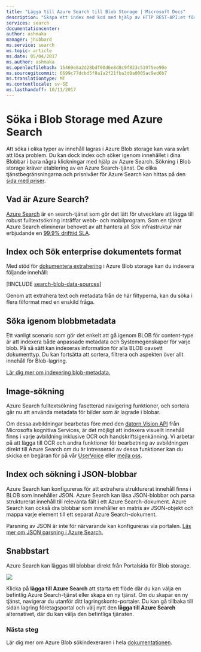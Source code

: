 ```yaml
---
title: "Lägga till Azure Search till Blob Storage | Microsoft Docs"
description: "Skapa ett index med kod med hjälp av HTTP REST-API:et för Azure Search."
services: search
documentationcenter: 
author: ashmaka
manager: jhubbard
ms.service: search
ms.topic: article
ms.date: 05/04/2017
ms.author: ashmaka
ms.openlocfilehash: 15469e8a2d28bdf00d6e8d8c9f823c51975ee90e
ms.sourcegitcommit: 6699c77dcbd5f8a1a2f21fba3d0a0005ac9ed6b7
ms.translationtype: MT
ms.contentlocale: sv-SE
ms.lasthandoff: 10/11/2017
---
```

# <a name="searching-blob-storage-with-azure-search"></a>Söka i Blob Storage med Azure Search

Att söka i olika typer av innehåll lagras i Azure Blob storage kan vara svårt att lösa problem. Du kan dock index och söker igenom innehållet i dina Blobbar i bara några klickningar med hjälp av Azure Search. Sökning i Blob storage kräver etablering av en Azure Search-tjänst. De olika tjänstbegränsningarna och prisnivåer för Azure Search kan hittas på den [sida med priser](https://aka.ms/azspricing).

## <a name="what-is-azure-search"></a>Vad är Azure Search?
[Azure Search](https://aka.ms/whatisazsearch) är en search-tjänst som gör det lätt för utvecklare att lägga till robust fulltextsökning inträffar webb- och mobilprogram. Som en tjänst Azure Search eliminerar behovet av att hantera all Sök infrastruktur när erbjudande en [99,9% drifttid SLA](https://aka.ms/azuresearchsla).

## <a name="index-and-search-enterprise-document-formats"></a>Index och Sök enterprise dokumentets format
Med stöd för [dokumentera extrahering](https://aka.ms/azsblobindexer) i Azure Blob storage kan du indexera följande innehåll:

[!INCLUDE [search-blob-data-sources](../../includes/search-blob-data-sources.md)]

Genom att extrahera text och metadata från de här filtyperna, kan du söka i flera filformat med en enskild fråga. 

## <a name="search-through-your-blob-metadata"></a>Söka igenom blobbmetadata
Ett vanligt scenario som gör det enkelt att gå igenom BLOB för content-type är att indexera både anpassade metadata och Systemegenskaper för varje blob. På så sätt kan indexeras information för alla BLOB oavsett dokumenttyp. Du kan fortsätta att sortera, filtrera och aspekten över allt innehåll för Blob-lagring.

[Lär dig mer om indexering blob-metadata.](https://aka.ms/azsblobmetadataindexing)

## <a name="image-search"></a>Image-sökning
Azure Search fulltextsökning fasetterad navigering funktioner, och sortera går nu att använda metadata för bilder som är lagrade i blobar.

Om dessa avbildningar bearbetas före med den [datorn Vision API](https://www.microsoft.com/cognitive-services/computer-vision-api) från Microsofts kognitiva Services, är det möjligt att indexera visuellt innehåll finns i varje avbildning inklusive OCR och handskriftsigenkänning. Vi arbetar på att lägga till OCR och andra funktioner för bearbetning av avbildningen direkt till Azure Search om du är intresserad av dessa funktioner kan du skicka en begäran för på vår [UserVoice](https://aka.ms/azsuv) eller [mejla oss](mailto:azscustquestions@microsoft.com).

## <a name="index-and-search-through-json-blobs"></a>Index och sökning i JSON-blobbar
Azure Search kan konfigureras för att extrahera strukturerat innehåll finns i BLOB som innehåller JSON. Azure Search kan läsa JSON-blobbar och parsa strukturerat innehåll till relevanta fält i ett Azure Search-dokument. Azure Search kan också dra blobbar som innehåller en matris av JSON-objekt och mappa varje element till ett separat Azure Search-dokument.

Parsning av JSON är inte för närvarande kan konfigureras via portalen. [Läs mer om JSON parsning i Azure Search.](https://aka.ms/azsjsonblobindexing)

## <a name="quick-start"></a>Snabbstart
Azure Search kan läggas till blobbar direkt från Portalsida för Blob storage.

![](./media/search-blob-storage-integration/blob-blade.png)

Klicka på **lägga till Azure Search** att starta ett flöde där du kan välja en befintlig Azure Search-tjänst eller skapa en ny tjänst. Om du skapar en ny tjänst, navigerar du utanför ditt lagringskonto-portaler. Du kan gå tillbaka till sidan lagring företagsportal och välj nytt den **lägga till Azure Search** alternativet, där du kan välja den befintliga tjänsten.

### <a name="next-steps"></a>Nästa steg
Lär dig mer om Azure Blob sökindexeraren i hela [dokumentationen](https://aka.ms/azsblobindexer).
